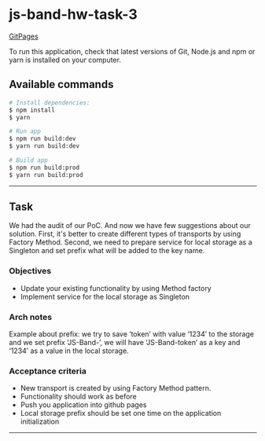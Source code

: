 # js-band-hw-task-3

[GitPages](http://ras.pp.ua/js-band-hw-task-3 "GitPages")

To run this application, check that latest versions of Git, Node.js and npm or yarn is installed on your computer.

## Available commands

```bash
# Install dependencies:
$ npm install
$ yarn

# Run app
$ npm run build:dev
$ yarn run build:dev

# Build app
$ npm run build:prod
$ yarn run build:prod

```

---

## Task

We had the audit of our PoC. And now we have few suggestions about our solution.
First, it's better to create different types of transports by using Factory Method.
Second, we need to prepare service for local storage as a Singleton and set prefix what will be added to the key name.

### Objectives

- Update your existing functionality by using Method factory
- Implement service for the local storage as Singleton

### Arch notes

Example about prefix: we try to save ‘token’ with value ‘1234’ to the storage and we set prefix ‘JS-Band-’,
we will have ‘JS-Band-token’ as a key and ‘1234’ as a value in the local storage.

### Acceptance criteria

- New transport is created by using Factory Method pattern.
- Functionality should work as before
- Push you application into github pages
- Local storage prefix should be set one time on the application initialization

---
